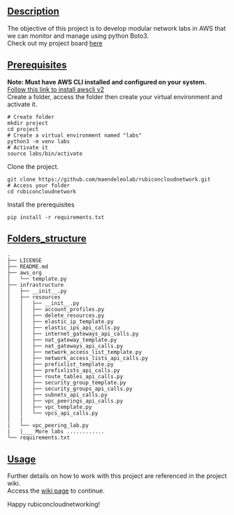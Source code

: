 

## [Description](#Description)

The objective of this project is to develop modular network labs in AWS that we can monitor and manage using python Boto3.<br>
Check out my project board [here](https://github.com/users/maendeleolab/projects/3/views/1?pane=info)

## [Prerequisites](#Prerequisites)

**Note: Must have AWS CLI installed and configured on your system.**<br>
[Follow this link to install awscli v2](https://docs.aws.amazon.com/cli/latest/userguide/getting-started-install.html) <br>
Create a folder, access the folder then create your virtual environment and activate it.
```
# Create folder
mkdir project
cd project
# Create a virtual environment named "labs"
python3 -m venv labs
# Activate it
source labs/bin/activate
```

Clone the project.
```
git clone https://github.com/maendeleolab/rubiconcloudnetwork.git
# Access your folder
cd rubiconcloudnetwork
```

Install the prerequisites
```
pip install -r requirements.txt
```

## [Folders_structure](#Folders_structure)

```
.
├── LICENSE
├── README.md
├── aws_org
│   └── template.py
├── infrastructure
│   ├── __init__.py
│   ├── resources
│   │   ├── __init__.py
│   │   ├── account_profiles.py
│   │   ├── delete_resources.py
│   │   ├── elastic_ip_template.py
│   │   ├── elastic_ips_api_calls.py
│   │   ├── internet_gateways_api_calls.py
│   │   ├── nat_gateway_template.py
│   │   ├── nat_gateways_api_calls.py
│   │   ├── network_access_list_template.py
│   │   ├── network_access_lists_api_calls.py
│   │   ├── prefixlist_template.py
│   │   ├── prefixlists_api_calls.py
│   │   ├── route_tables_api_calls.py
│   │   ├── security_group_template.py
│   │   ├── security_groups_api_calls.py
│   │   ├── subnets_api_calls.py
│   │   ├── vpc_peerings_api_calls.py
│   │   ├── vpc_template.py
│   │   └── vpcs_api_calls.py
│   |
|   └── vpc_peering_lab.py
|   |___ More labs ............
└── requirements.txt
```

## [Usage](#Usage)
Further details on how to work with this project are referenced in the project wiki.<br>
Access the [wiki page](https://github.com/maendeleolab/rubiconcloudnetwork/wiki) to continue.

Happy rubiconcloudnetworking! 



